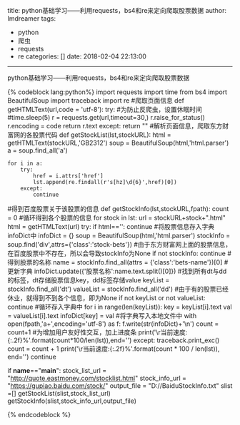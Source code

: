 title: python基础学习——利用requests，bs4和re来定向爬取股票数据
author: Imdreamer
tags:
  - python
  - 爬虫
  - requests
  - re
categories: []
date: 2018-02-04 22:13:00
---
python基础学习——利用requests，bs4和re来定向爬取股票数据
<!--more-->
{% codeblock lang:python%}
import requests
import time
from bs4 import BeautifulSoup
import traceback
import re
#爬取页面信息
def getHTMLText(url,code = 'utf-8'):
    try:
        #为防止反爬虫，设置休眠时间
        #time.sleep(5)
        r = requests.get(url,timeout=30,)
        r.raise_for_status()
        r.encoding = code
        return r.text
    except:
        return ""
#解析页面信息，爬取东方财富网的各股票代码
def getStockList(lst,stockURL):
    html = getHTMLText(stockURL,'GB2312')
    soup = BeautifulSoup(html,'html.parser')
    a = soup.find_all('a')

    for i in a:
        try:
            href = i.attrs['href']
            lst.append(re.findall(r's[hz]\d{6}',href)[0])
        except:
            continue
#得到百度股票关于该股票的信息
def getStockInfo(lst,stockURL,fpath):
    count = 0
    #循环得到各个股票的信息
    for stock in lst:
        url = stockURL+stock+".html"
        html = getHTMLText(url)
        try:
            if html=='':
                continue
            #将股票信息存入字典infoDict中
            infoDict = {}
            soup = BeautifulSoup(html,'html.parser')
            stockInfo = soup.find('div',attrs={'class':'stock-bets'})
            #由于东方财富网上面的股票信息，在百度股票中不存在，所以会导致stockInfo为None
            if not stockInfo:
                continue
            #得到股票的名称
            name = stockInfo.find_all(attrs = {'class':'bets-name'})[0]
            #更新字典
            infoDict.update({'股票名称':name.text.split()[0]})
            #找到所有dt与dd的标签，dt存储股票信息key，dd标签存储value
            keyList = stockInfo.find_all('dt')
            valueList = stockInfo.find_all('dd')
            #由于有的股票已经休业，就得到不到各个信息，即为None
            if not keyList or not valueList:
                continue
            #循环存入字典中
            for i in range(len(keyList)):
                key = keyList[i].text
                val = valueList[i].text
                infoDict[key] = val
            #将字典写入本地文件中
            with open(fpath,'a+',encoding='utf-8') as f:
                f.write(str(infoDict)+'\n')
                count = count+1
                #为增加用户友好性交互，加上进度条
                print('\r当前速度:{:.2f}%'.format(count*100/len(lst)),end='')
        except:
            traceback.print_exc()
            count = count + 1
            print('\r当前速度:{:.2f}%'.format(count * 100 / len(lst)), end='')
            continue

if __name__=="__main__":
    stock_list_url = "http://quote.eastmoney.com/stocklist.html"
    stock_info_url = "https://gupiao.baidu.com/stock/"
    output_file = "D://BaiduStockInfo.txt"
    slist =[]
    getStockList(slist,stock_list_url)
    getStockInfo(slist,stock_info_url,output_file)

{% endcodeblock %}